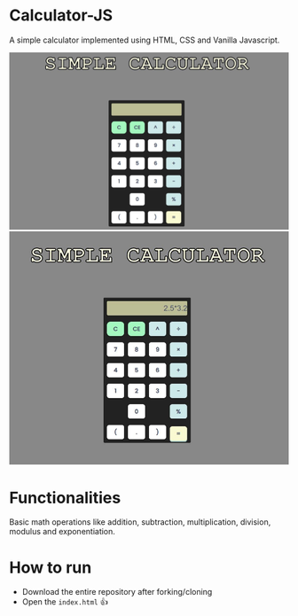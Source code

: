 # Calculator-JS
A simple calculator implemented using HTML, CSS and Vanilla Javascript.

![images/screenshot1](images/screenshot1.JPG)
![images/screenshot2](images/screenshot2.JPG)

# Functionalities
Basic math operations like addition, subtraction, multiplication, division, modulus and exponentiation.

# How to run
  * Download the entire repository after forking/cloning
  * Open the `index.html` 
  :thumbsup:
